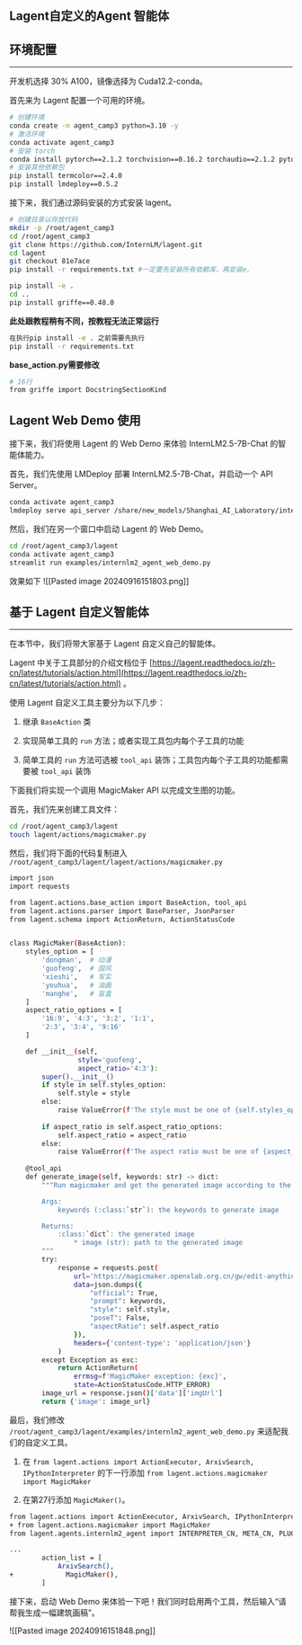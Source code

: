 ## Lagent自定义的Agent 智能体
## **环境配置**

---

开发机选择 30% A100，镜像选择为 Cuda12.2-conda。

首先来为 Lagent 配置一个可用的环境。

```Bash
# 创建环境
conda create -n agent_camp3 python=3.10 -y
# 激活环境
conda activate agent_camp3
# 安装 torch
conda install pytorch==2.1.2 torchvision==0.16.2 torchaudio==2.1.2 pytorch-cuda=12.1 -c pytorch -c nvidia -y
# 安装其他依赖包
pip install termcolor==2.4.0
pip install lmdeploy==0.5.2
```

接下来，我们通过源码安装的方式安装 lagent。

```Bash
# 创建目录以存放代码
mkdir -p /root/agent_camp3
cd /root/agent_camp3
git clone https://github.com/InternLM/lagent.git
cd lagent
git checkout 81e7ace
pip install -r requirements.txt #一定要先安装所有依赖库，再安装e.

pip install -e . 
cd ..
pip install griffe==0.48.0
```

**此处跟教程稍有不同，按教程无法正常运行**

```Bash
在执行pip install -e . 之前需要先执行
pip install -r requirements.txt
```

**base_action.py需要修改**

```Bash
# 16行
from griffe import DocstringSectionKind
```

## **Lagent Web Demo 使用**

接下来，我们将使用 Lagent 的 Web Demo 来体验 InternLM2.5-7B-Chat 的智能体能力。

首先，我们先使用 LMDeploy 部署 InternLM2.5-7B-Chat，并启动一个 API Server。

```Bash
conda activate agent_camp3
lmdeploy serve api_server /share/new_models/Shanghai_AI_Laboratory/internlm2_5-7b-chat --model-name internlm2_5-7b-chat
```

  

然后，我们在另一个窗口中启动 Lagent 的 Web Demo。

```Bash
cd /root/agent_camp3/lagent
conda activate agent_camp3
streamlit run examples/internlm2_agent_web_demo.py
```

效果如下
![[Pasted image 20240916151803.png]]



## **基于 Lagent 自定义智能体**

---

在本节中，我们将带大家基于 Lagent 自定义自己的智能体。

Lagent 中关于工具部分的介绍文档位于 [https://lagent.readthedocs.io/zh-cn/latest/tutorials/action.html](https://lagent.readthedocs.io/zh-cn/latest/tutorials/action.html) 。

使用 Lagent 自定义工具主要分为以下几步：

1. 继承 `BaseAction` 类
    
2. 实现简单工具的 `run` 方法；或者实现工具包内每个子工具的功能
    
3. 简单工具的 `run` 方法可选被 `tool_api` 装饰；工具包内每个子工具的功能都需要被 `tool_api` 装饰
    

下面我们将实现一个调用 MagicMaker API 以完成文生图的功能。

首先，我们先来创建工具文件：

```Bash
cd /root/agent_camp3/lagent
touch lagent/actions/magicmaker.py
```

然后，我们将下面的代码复制进入 `/root/agent_camp3/lagent/lagent/actions/magicmaker.py`

```Bash
import json
import requests

from lagent.actions.base_action import BaseAction, tool_api
from lagent.actions.parser import BaseParser, JsonParser
from lagent.schema import ActionReturn, ActionStatusCode


class MagicMaker(BaseAction):
    styles_option = [
        'dongman',  # 动漫
        'guofeng',  # 国风
        'xieshi',   # 写实
        'youhua',   # 油画
        'manghe',   # 盲盒
    ]
    aspect_ratio_options = [
        '16:9', '4:3', '3:2', '1:1',
        '2:3', '3:4', '9:16'
    ]

    def __init__(self,
                 style='guofeng',
                 aspect_ratio='4:3'):
        super().__init__()
        if style in self.styles_option:
            self.style = style
        else:
            raise ValueError(f'The style must be one of {self.styles_option}')
        
        if aspect_ratio in self.aspect_ratio_options:
            self.aspect_ratio = aspect_ratio
        else:
            raise ValueError(f'The aspect ratio must be one of {aspect_ratio}')
    
    @tool_api
    def generate_image(self, keywords: str) -> dict:
        """Run magicmaker and get the generated image according to the keywords.

        Args:
            keywords (:class:`str`): the keywords to generate image

        Returns:
            :class:`dict`: the generated image
                * image (str): path to the generated image
        """
        try:
            response = requests.post(
                url='https://magicmaker.openxlab.org.cn/gw/edit-anything/api/v1/bff/sd/generate',
                data=json.dumps({
                    "official": True,
                    "prompt": keywords,
                    "style": self.style,
                    "poseT": False,
                    "aspectRatio": self.aspect_ratio
                }),
                headers={'content-type': 'application/json'}
            )
        except Exception as exc:
            return ActionReturn(
                errmsg=f'MagicMaker exception: {exc}',
                state=ActionStatusCode.HTTP_ERROR)
        image_url = response.json()['data']['imgUrl']
        return {'image': image_url}
```

最后，我们修改 `/root/agent_camp3/lagent/examples/internlm2_agent_web_demo.py` 来适配我们的自定义工具。

1. 在 `from lagent.actions import ActionExecutor, ArxivSearch, IPythonInterpreter` 的下一行添加 `from lagent.actions.magicmaker import MagicMaker`
    
2. 在第27行添加 `MagicMaker()`。
    

```Bash
from lagent.actions import ActionExecutor, ArxivSearch, IPythonInterpreter
+ from lagent.actions.magicmaker import MagicMaker
from lagent.agents.internlm2_agent import INTERPRETER_CN, META_CN, PLUGIN_CN, Internlm2Agent, Internlm2Protocol

...
        action_list = [
            ArxivSearch(),
+             MagicMaker(),
        ]
```

接下来，启动 Web Demo 来体验一下吧！我们同时启用两个工具，然后输入“请帮我生成一幅建筑画稿”。


![[Pasted image 20240916151848.png]]
